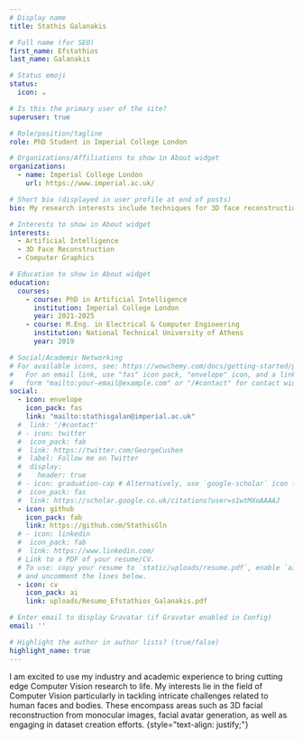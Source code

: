 ```yaml
---
# Display name
title: Stathis Galanakis

# Full name (for SEO)
first_name: Efstathios
last_name: Galanakis

# Status emoji
status:
  icon: ☕️

# Is this the primary user of the site?
superuser: true

# Role/position/tagline
role: PhD Student in Imperial College London

# Organizations/Affiliations to show in About widget
organizations:
  - name: Imperial College London
    url: https://www.imperial.ac.uk/

# Short bio (displayed in user profile at end of posts)
bio: My research interests include techniques for 3D face reconstruction from a monocular image.

# Interests to show in About widget
interests:
  - Artificial Intelligence
  - 3D Face Reconstruction
  - Computer Graphics

# Education to show in About widget
education:
  courses:
    - course: PhD in Artificial Intelligence
      institution: Imperial College London
      year: 2021-2025
    - course: M.Eng. in Electrical & Computer Engineering
      institution: National Technical University of Athens
      year: 2019

# Social/Academic Networking
# For available icons, see: https://wowchemy.com/docs/getting-started/page-builder/#icons
#   For an email link, use "fas" icon pack, "envelope" icon, and a link in the
#   form "mailto:your-email@example.com" or "/#contact" for contact widget.
social:
  - icon: envelope
    icon_pack: fas
    link: "mailto:stathisgalan@imperial.ac.uk"
  #  link: '/#contact'
  # - icon: twitter
  #  icon_pack: fab
  #  link: https://twitter.com/GeorgeCushen
  #  label: Follow me on Twitter
  #  display:
  #    header: true
  # - icon: graduation-cap # Alternatively, use `google-scholar` icon from `ai` icon pack
  #  icon_pack: fas
  #  link: https://scholar.google.co.uk/citations?user=sIwtMXoAAAAJ
  - icon: github
    icon_pack: fab
    link: https://github.com/StathisGln
  # - icon: linkedin
  #  icon_pack: fab
  #  link: https://www.linkedin.com/
  # Link to a PDF of your resume/CV.
  # To use: copy your resume to `static/uploads/resume.pdf`, enable `ai` icons in `params.yaml`,
  # and uncomment the lines below.
  - icon: cv
    icon_pack: ai
    link: uploads/Resume_Efstathios_Galanakis.pdf

# Enter email to display Gravatar (if Gravatar enabled in Config)
email: ''

# Highlight the author in author lists? (true/false)
highlight_name: true
---
```


I am excited to use my industry and academic experience to bring cutting edge Computer Vision research to life. My interests lie in the field of Computer Vision particularly in tackling intricate challenges related to human faces and bodies. These encompass areas such as 3D facial reconstruction from monocular images, facial avatar generation, as well as  engaging in dataset creation efforts.
{style="text-align: justify;"}
